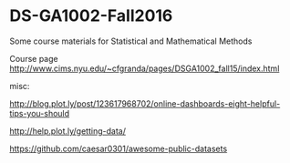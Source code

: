 # DS-GA1002-Fall2016
Some course materials for Statistical and Mathematical Methods

Course page
http://www.cims.nyu.edu/~cfgranda/pages/DSGA1002_fall15/index.html

misc:

http://blog.plot.ly/post/123617968702/online-dashboards-eight-helpful-tips-you-should

http://help.plot.ly/getting-data/

https://github.com/caesar0301/awesome-public-datasets
